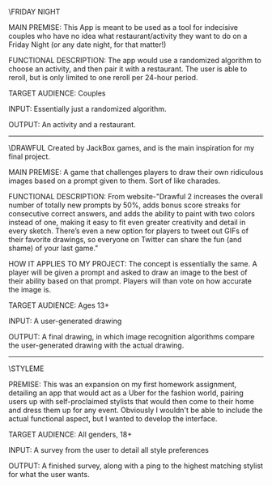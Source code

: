 \\FRIDAY NIGHT  

MAIN PREMISE: This App is meant to be used as a tool for indecisive couples who have no idea what restaurant/activity they want to do on a Friday Night (or any date night, for that matter!)

FUNCTIONAL DESCRIPTION: The app would use a randomized algorithm to choose an activity, and then pair it with a restaurant. The user is able to reroll, but is only limited to one reroll per 24-hour period.

TARGET AUDIENCE: Couples

INPUT: Essentially just a randomized algorithm. 

OUTPUT: An activity and a restaurant. 

________________________________

\\DRAWFUL
Created by JackBox games, and is the main inspiration for my final project.

MAIN PREMISE: A game that challenges players to draw their own ridiculous images based on a prompt given to them. Sort of like charades.

FUNCTIONAL DESCRIPTION: From website-"Drawful 2 increases the overall number of totally new prompts by 50%, adds bonus score streaks for consecutive correct answers, and adds the ability to paint with two colors instead of one, making it easy to fit even greater creativity and detail in every sketch. There’s even a new option for players to tweet out GIFs of their favorite drawings, so everyone on Twitter can share the fun (and shame) of your last game."

HOW IT APPLIES TO MY PROJECT: The concept is essentially the same. A player will be given a prompt and asked to draw an image to the best of their ability based on that prompt. Players will than vote on how accurate the image is.

TARGET AUDIENCE: Ages 13+ 

INPUT: A user-generated drawing

OUTPUT: A final drawing, in which image recognition algorithms compare the user-generated drawing with the actual drawing. 
____________________________________

\\STYLEME

PREMISE: This was an expansion on my first homework assignment, detailing an app that would act as a Uber for the fashion world, pairing users up with self-proclaimed stylists that would then come to their home and dress them up for any event. Obviously I wouldn't be able to include the actual functional aspect, but I wanted to develop the interface.

TARGET AUDIENCE: All genders, 18+

INPUT: A survey from the user to detail all style preferences

OUTPUT: A finished survey, along with a ping to the highest matching stylist for what the user wants. 
